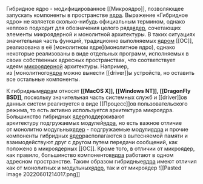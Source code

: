 Гибридное ядро - модифицированное [[Микроядро]], позволяющее запускать компоненты в пространстве [ядра](5.%20Основные%20понятия%20и%20состав%20ОС/Ядро.md).
Выражение «Гибридное ядро» не является сколько-нибудь официальным термином, однако неплохо подходит для обозначения целого ряда[ядер](5.%20Основные%20понятия%20и%20состав%20ОС/Ядро.md), сочетающих элементы микроядерной и монолитной архитектуры. В таких ситуациях значительная часть функций, традиционно выполняемых [ядром](5.%20Основные%20понятия%20и%20состав%20ОС/Ядро.md) [[ОС]], реализована в её [монолитном ядре](монолитное ядро), однако некоторые реализованы в виде отдельных программ, исполняемых в своих собственных адресных пространствах, что соответствует идеям [микроядерной](Микроядро.md) архитектуры. Например, из [монолитного[ядра](monolithic%20kernel.md) можно вынести [[driver]]ы устройств, но оставить все остальные компоненты.

К гибридным[ядра](5.%20Основные%20понятия%20и%20состав%20ОС/Ядро.md)м относят **[[MacOS X]], [[Windows NT]], [[DragonFly BSD]]**, поскольку значительная часть системных служб и [[driver]]ов данных систем реализуется в виде [[Процесс]]ов пользовательского режима, то есть активно используется архитектура микроядра. Большинство гибридных [ядер](5.%20Основные%20понятия%20и%20состав%20ОС/Ядро.md)поддерживают архитектуру подгружаемых модулей[ядра](5.%20Основные%20понятия%20и%20состав%20ОС/Ядро.md), но есть важное отличие от монолитно модульных[ядер](5.%20Основные%20понятия%20и%20состав%20ОС/Ядро.md) - подгружаемые модули[ядра](5.%20Основные%20понятия%20и%20состав%20ОС/Ядро.md) и прочие компоненты гибридных [ядер](5.%20Основные%20понятия%20и%20состав%20ОС/Ядро.md)располагаются в вытесняемой памяти и взаимодействуют друг с другом путем передачи сообщений, как положено в микроядерных [[ОС]]. Кроме того, в отличии от микроядер, как правило, большинство компонентов[ядра](5.%20Основные%20понятия%20и%20состав%20ОС/Ядро.md) работают в одном адресном пространстве. Таким образом гибридные[ядра](5.%20Основные%20понятия%20и%20состав%20ОС/Ядро.md) имеют отличия как от монолитных и модульных[ядер](5.%20Основные%20понятия%20и%20состав%20ОС/Ядро.md), так и от микроядер
![[Pasted image 20220601214017.png]]